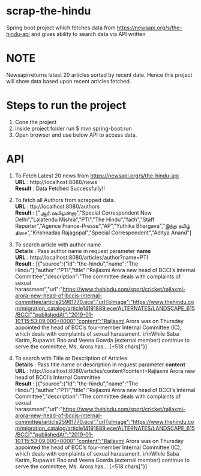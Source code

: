 # scrap-the-hindu
Spring boot project which fetches data from https://newsapi.org/s/the-hindu-api and gives ability to search data via API written

# NOTE
Newsapi returns latest 20 articles sorted by recent date. Hence this project will show data based upon recent articles fetched.

# Steps to run the project
1. Cone the project
2. Inside project folder run $ mvn spring-boot:run
3. Open browser and use below API to access data.

# API

1. To Fetch Latest 20 news from https://newsapi.org/s/the-hindu-api .<br />
  **URL** : http://localhost:8080/news <br />
  **Result** : Data Fetched Successfully!! <br />

2. To fetch all Authors from scrapped data. <br />
  **URL** : ttp://localhost:8080/authors<br />
  **Result** : ["ஆர்.ஷபிமுன்னா","Special Correspondent New Delhi","Lalatendu Mishra","PTI","The Hindu","faith","Staff Reporter","Agence France-Presse","AP","Yuthika Bhargava","இந்து தமிழ் திசை","Krishnadas Rajagopal","Special Correspondent","Aditya Anand"] <br />
  
3. To search article with author name<br />
  **Details** : Pass author name in request parameter **name** <br />
  **URL** : http://localhost:8080/articles/author?name=PTI<br />
  **Result** : [{"source":{"id":"the-hindu","name":"The Hindu"},"author":"PTI","title":"Rajlaxmi Arora new head of BCCI’s Internal Committee","description":"The committee deals with complaints of sexual harassment","url":"https://www.thehindu.com/sport/cricket/rajlaxmi-arora-new-head-of-bccis-internal-committee/article25961770.ece","urlToImage":"https://www.thehindu.com/migration_catalog/article14191889.ece/ALTERNATES/LANDSCAPE_615/BCCI","publishedAt":"2019-01-10T15:53:09.000+0000","content":"Rajlaxmi Arora was on Thursday appointed the head of BCCIs four-member Internal Committee (IC), which deals with complaints of sexual harassment. \r\nWhile Saba Karim, Rupawati Rao and Veena Gowda (external member) continue to serve the committee, Ms. Arora has… [+518 chars]"}] <br />
  
 4. To search with Title or Description of Articles <br />
   **Details** : Pass title name or description in request parameter **content** <br />
  **URL** : http://localhost:8080/articles/content?content=Rajlaxmi Arora new head of BCCI’s Internal Committee<br />
  **Result** : [{"source":{"id":"the-hindu","name":"The Hindu"},"author":"PTI","title":"Rajlaxmi Arora new head of BCCI’s Internal Committee","description":"The committee deals with complaints of sexual harassment","url":"https://www.thehindu.com/sport/cricket/rajlaxmi-arora-new-head-of-bccis-internal-committee/article25961770.ece","urlToImage":"https://www.thehindu.com/migration_catalog/article14191889.ece/ALTERNATES/LANDSCAPE_615/BCCI","publishedAt":"2019-01-10T15:53:09.000+0000","content":"Rajlaxmi Arora was on Thursday appointed the head of BCCIs four-member Internal Committee (IC), which deals with complaints of sexual harassment. \r\nWhile Saba Karim, Rupawati Rao and Veena Gowda (external member) continue to serve the committee, Ms. Arora has… [+518 chars]"}]<br />
 
